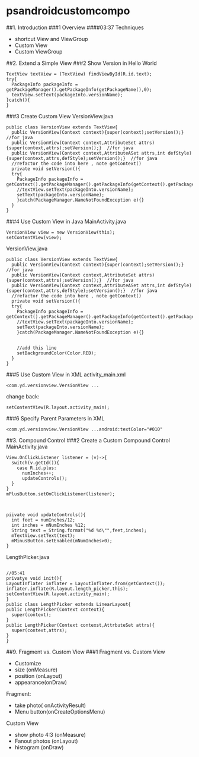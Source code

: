 # psandroidcustomcompo
##1. Introduction
###1 Overview
####03:37
Techniques
- shortcut View and ViewGroup
- Custom View
- Custom ViewGroup



##2. Extend a Simple View
###2 Show Version in Hello World
```
TextView textView = (TextView) findViewById(R.id.text);
try{
  PackageInfo packageInfo = getPackageManager().getPackageInfo(getPackageName(),0);
  textView.setText(packageInto.versionName);
}catch(){
}
```


###3 Create Custom View
VersionView.java
```
public class VersionView extends TextView{
  public VersionView(Context context){super(context);setVersion();}  //for java
  public VersionView(Context context,AttributeSet attrs){super(context,attrs);setVersion();}  //for java
  public VersionView(Context context,AttributeASet attrs,int defStyle){super(context,attrs,defStyle);setVersion();}  //for java
  //refactor the code into here , note getContext()
  private void setVersion(){
  try{
    PackageInfo packageInfo = getContext().getPackageManager().getPackageInfo(getContext().getPackageName(),0);
    //textView.setText(packageInto.versionName);
    setText(packageInto.versionName);
    }catch(PackageManager.NameNotFoundException e){}
  }
}
```


###4 Use Custom View in Java
MainActivity.java
```
VersionView view = new VersionView(this);
setContentView(view);
```
VersionView.java
```
public class VersionView extends TextView{
  public VersionView(Context context){super(context);setVersion();}  //for java
  public VersionView(Context context,AttributeSet attrs){super(context,attrs);setVersion();}  //for java
  public VersionView(Context context,AttributeASet attrs,int defStyle){super(context,attrs,defStyle);setVersion();}  //for java
  //refactor the code into here , note getContext()
  private void setVersion(){
  try{
    PackageInfo packageInfo = getContext().getPackageManager().getPackageInfo(getContext().getPackageName(),0);
    //textView.setText(packageInto.versionName);
    setText(packageInto.versionName);
    }catch(PackageManager.NameNotFoundException e){}
    
    
    //add this line
    setBackgroundColor(Color.RED);
  }
}
```


###5 Use Custom View in XML
activity_main.xml
```
<com.yd.versionview.VersionView ...
```
change back:
```
setContentView(R.layout.activity_main);
```


###6 Specify Parent Parameters in XML
```
<com.yd.versionview.VersionView ...android:textColor="#010"
```




##3. Compound Control
###2 Create a Custom Compound Control
MainActivity.java
```
View.OnClickListener listener = (v)->{
  switch(v.getId()){
    case R.id.plus:
      numInches++;
      updateControls();
  }
}
mPlusButton.setOnClickListener(listener);



piivate void updateControls(){
  int feet = numInches/12;
  int inches = mNumInches %12;
  String text = String.format("%d %d\"",feet,inches);
  mTextView.setText(text);
  mMinusButton.setEnabled(mNumInches>0);
}

```
LengthPicker.java
```

//05:41
privatye void init(){
LayoutInflater inflater = LayoutInflater.from(getContext());
inflater.inflate(R.layout.length_picker,this);
setContentView(R.layout.activity_main);
}
public class LengthPicker extends LinearLayout{
public LengthPicker(Context context){
  super(context);
}
public LengthPicker(Context contexst,AttrbuteSet attrs){
  super(context,attrs);
}
}
```


##9. Fragment vs. Custom View
###1 Fragment vs. Custom View
- Customize
- size (onMeasure)
- position (onLayout)
- appearance(onDraw)


Fragment:
- take photo( onActivityResult)
- Menu button(onCreateOptionsMenu)

Custom View
- show photo 4:3 (onMeasure)
- Fanout photos (onLayout)
- histogram (onDraw)


